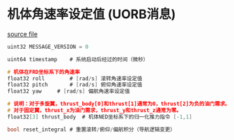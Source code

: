 # 机体角速率设定值 (UORB消息)

[source file](https://github.com/PX4/PX4-Autopilot/blob/main/msg/versioned/VehicleRatesSetpoint.msg)

```c
uint32 MESSAGE_VERSION = 0

uint64 timestamp	# 系统启动后经过的时间（微秒）

# 机体在FRD坐标系下的角速率
float32 roll		# [rad/s] 滚转角速率设定值
float32 pitch		# [rad/s] 俯仰角速率设定值
float32 yaw		# [rad/s] 偏航角速率设定值

# 说明：对于多旋翼，thrust_body[0]和thrust[1]通常为0，thrust[2]为负的油门需求。
# 对于固定翼，thrust_x为油门需求，thrust_y和thrust_z通常为零。
float32[3] thrust_body	# 机体NED坐标系下的归一化推力指令 [-1,1]

bool reset_integral # 重置滚转/俯仰/偏航积分（导航逻辑变更）
```